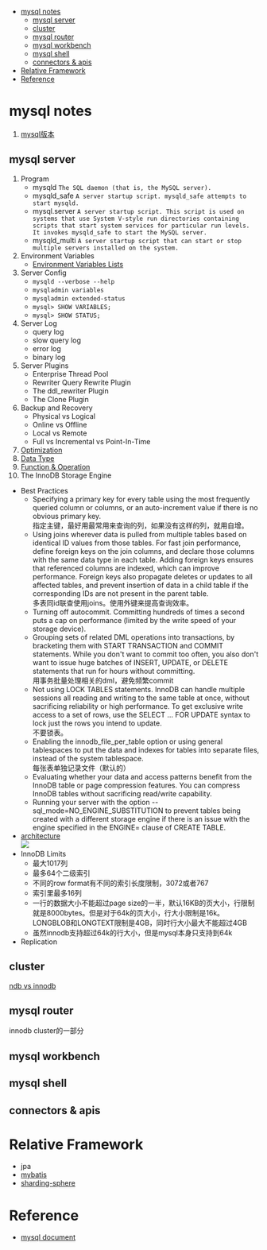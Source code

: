 - [mysql notes](#mysql-notes)
  - [mysql server](#mysql-server)
  - [cluster](#cluster)
  - [mysql router](#mysql-router)
  - [mysql workbench](#mysql-workbench)
  - [mysql shell](#mysql-shell)
  - [connectors & apis](#connectors--apis)
- [Relative Framework](#relative-framework)
- [Reference](#reference)

# mysql notes
1. [mysql版本](https://blog.csdn.net/liang_0609/article/details/77334959)

## mysql server
1. Program
   - mysqld `The SQL daemon (that is, the MySQL server).`
   - mysqld_safe  `A server startup script. mysqld_safe attempts to start mysqld.`
   - mysql.server   `A server startup script. This script is used on systems that use System V-style run directories containing scripts that start system services for particular run levels. It invokes mysqld_safe to start the MySQL server.`
   - mysqld_multi  `A server startup script that can start or stop multiple servers installed on the system.`
2. Environment Variables
   - [Environment Variables Lists](https://dev.mysql.com/doc/refman/8.0/en/environment-variables.html)
3. Server Config
   - `mysqld --verbose --help`
   - `mysqladmin variables`
   - `mysqladmin extended-status`
   - `mysql> SHOW VARIABLES;`
   - `mysql> SHOW STATUS;`
4. Server Log
   - query log
   - slow query log
   - error log
   - binary log
5. Server Plugins
   - Enterprise Thread Pool
   - Rewriter Query Rewrite Plugin
   - The ddl_rewriter Plugin
   - The Clone Plugin
6. Backup and Recovery
   - Physical vs Logical
   - Online vs Offline
   - Local vs Remote
   - Full vs Incremental vs Point-In-Time
7. [Optimization](https://dev.mysql.com/doc/refman/8.0/en/optimization.html)
8. [Data Type](https://dev.mysql.com/doc/refman/8.0/en/data-types.html)
9. [Function & Operation](https://dev.mysql.com/doc/refman/8.0/en/func-op-summary-ref.html)
10. The InnoDB Storage Engine
   - Best Practices
     - Specifying a primary key for every table using the most frequently queried column or columns, or an auto-increment value if there is no obvious primary key.   
     指定主键，最好用最常用来查询的列，如果没有这样的列，就用自增。
     - Using joins wherever data is pulled from multiple tables based on identical ID values from those tables. For fast join performance, define foreign keys on the join columns, and declare those columns with the same data type in each table. Adding foreign keys ensures that referenced columns are indexed, which can improve performance. Foreign keys also propagate deletes or updates to all affected tables, and prevent insertion of data in a child table if the corresponding IDs are not present in the parent table.   
     多表同id联查使用joins。使用外键来提高查询效率。
     - Turning off autocommit. Committing hundreds of times a second puts a cap on performance (limited by the write speed of your storage device).
     - Grouping sets of related DML operations into transactions, by bracketing them with START TRANSACTION and COMMIT statements. While you don't want to commit too often, you also don't want to issue huge batches of INSERT, UPDATE, or DELETE statements that run for hours without committing.   
     用事务批量处理相关的dml，避免频繁commit
     - Not using LOCK TABLES statements. InnoDB can handle multiple sessions all reading and writing to the same table at once, without sacrificing reliability or high performance. To get exclusive write access to a set of rows, use the SELECT ... FOR UPDATE syntax to lock just the rows you intend to update.   
     不要锁表。
     - Enabling the innodb_file_per_table option or using general tablespaces to put the data and indexes for tables into separate files, instead of the system tablespace.   
     每张表单独记录文件（默认的）
     - Evaluating whether your data and access patterns benefit from the InnoDB table or page compression features. You can compress InnoDB tables without sacrificing read/write capability.
     - Running your server with the option --sql_mode=NO_ENGINE_SUBSTITUTION to prevent tables being created with a different storage engine if there is an issue with the engine specified in the ENGINE= clause of CREATE TABLE.
   - [architecture](https://dev.mysql.com/doc/refman/8.0/en/innodb-architecture.html)   
   ![](https://dev.mysql.com/doc/refman/8.0/en/images/innodb-architecture.png)
   - InnoDB Limits
     - 最大1017列
     - 最多64个二级索引
     - 不同的row format有不同的索引长度限制，3072或者767
     - 索引里最多16列
     - 一行的数据大小不能超过page size的一半，默认16KB的页大小，行限制就是8000bytes。但是对于64k的页大小，行大小限制是16k。LONGBLOB和LONGTEXT限制是4GB，同时行大小最大不能超过4GB
     - 虽然innodb支持超过64k的行大小，但是mysql本身只支持到64k
   - Replication


## cluster
[ndb vs innodb](https://dev.mysql.com/doc/mysql-cluster-excerpt/5.7/en/mysql-cluster-ndb-innodb-engines.html)

## mysql router
innodb cluster的一部分

## mysql workbench

## mysql shell

## connectors & apis

# Relative Framework
- jpa
- [mybatis]()
- [sharding-sphere]()

# Reference

- [mysql document](https://dev.mysql.com/doc/)

